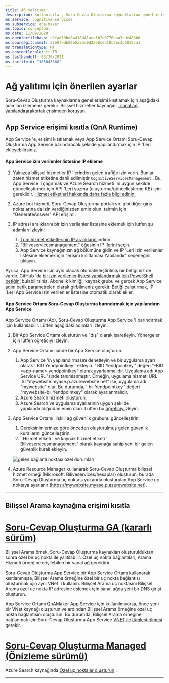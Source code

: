 ```yaml
---
title: Ağ yalıtımı
description: Kullanıcılar, Soru-Cevap Oluşturma kaynaklarına genel erişimi kısıtlayabilir.
ms.service: cognitive-services
ms.subservice: qna-maker
ms.topic: conceptual
ms.date: 11/09/2020
ms.openlocfilehash: c2fad19bd84418d41aca1b2e0770eaa3cde488b0
ms.sourcegitcommit: 32e0fedb80b5a5ed0d2336cea18c3ec3b5015ca1
ms.translationtype: MT
ms.contentlocale: tr-TR
ms.lasthandoff: 03/30/2021
ms.locfileid: "105043368"
---
```

# <a name="recommended-settings-for-network-isolation"></a>Ağ yalıtımı için önerilen ayarlar

Soru-Cevap Oluşturma kaynaklarına genel erişimi kısıtlamak için aşağıdaki adımları izlemeniz gerekir. Bilişsel hizmetler kaynağını [, sanal ağı yapılandırarak](../../cognitive-services-virtual-networks.md?tabs=portal)ortak erişimden koruyun.

## <a name="restrict-access-to-app-service-qna-runtime"></a>App Service erişimi kısıtla (QnA Runtime)

App Service 'e, erişimi kısıtlamak veya App Service Ortamı Soru-Cevap Oluşturma App Service barındıracak şekilde yapılandırmak için IP 'Leri ekleyebilirsiniz.

#### <a name="add-ips-to-app-service-allow-list"></a>App Service izin verilenler listesine IP ekleme

1. Yalnızca bilişsel hizmetler IP 'lerinden gelen trafiğe izin verin. Bunlar zaten hizmet etiketine dahil edilmiştir `CognitiveServicesManagement` . Bu, App Service 'i çağırmak ve Azure Search hizmeti 'ni uygun şekilde güncelleştirmek için API 'Leri yazma (oluşturma/güncelleştirme KB) için gereklidir. [Hizmet etiketleri hakkında daha fazla bilgi edinin.](../../../virtual-network/service-tags-overview.md)
2. Azure bot hizmeti, Soru-Cevap Oluşturma portalı vb. gibi diğer giriş noktalarına da izin verdiğinizden emin olun. tahmin için "GenerateAnswer" API erişimi.
3. IP adresi aralıklarını bir izin verilenler listesine eklemek için lütfen şu adımları izleyin:

   1. [Tüm hizmet etiketlerinin IP aralıklarını](https://www.microsoft.com/download/details.aspx?id=56519)indirin.
   2. "Biliveservicesmanagement" öğesinin IP 'lerini seçin.
   3. App Service kaynağınızın ağ bölümüne gidin ve IP 'Leri izin verilenler listesine eklemek için "erişim kısıtlaması Yapılandır" seçeneğini tıklayın.

Ayrıca, App Service için aynı olacak otomatikleştirilmiş bir betiğimiz de vardır. GitHub 'da [bir izin verilenler listesi yapılandırmak Için PowerShell betiğini](https://github.com/pchoudhari/QnAMakerBackupRestore/blob/master/AddRestrictedIPAzureAppService.ps1) bulabilirsiniz. Abonelik kimliği, kaynak grubu ve gerçek App Service adını betik parametreleri olarak girbilmeniz gerekir. Betiği çalıştırmak, IP 'Leri App Service izin verilenler listesine otomatik olarak ekler.

#### <a name="configure-app-service-environment-to-host-qna-maker-app-service"></a>App Service Ortamı Soru-Cevap Oluşturma barındırmak için yapılandırın App Service
    
App Service Ortamı (Ao), Soru-Cevap Oluşturma App Service 'i barındırmak için kullanılabilir. Lütfen aşağıdaki adımları izleyin:

1. Bir App Service Ortamı oluşturun ve "dış" olarak işaretleyin. Yönergeler için lütfen [öğreticiyi](../../../app-service/environment/create-external-ase.md) izleyin.
2.  App Service Ortamı içinde bir App Service oluşturun.
    1. App Service 'in yapılandırmasını denetleyin ve bir uygulama ayarı olarak ' BID Yendpointkey ' ekleyin. ' BID Yendpointkey ' değeri "-BID \<app-name\> yendpointkey" olarak ayarlanmalıdır. Uygulama adı App Service URL 'sinde tanımlanmıştır. Örneğin, uygulama hizmeti URL 'SI "mywebsite.myase.p.azurewebsite.net" ise, uygulama adı "mywebsite" olur. Bu durumda, ' bıı Yendpointkey ' değeri "mywebsite-bıı Yendpointkey" olarak ayarlanmalıdır.
    2. Azure Search hizmeti oluşturun.
    3. Azure Search ve uygulama ayarlarının uygun şekilde yapılandırıldığından emin olun. 
          Lütfen bu [öğreticiyi](../reference-app-service.md?tabs=v1#app-service)izleyin.
3.  App Service Ortamı ilişkili ağ güvenlik grubunu güncelleştirin
    1. Gereksinimlerinize göre önceden oluşturulmuş gelen güvenlik kurallarını güncelleştirin.
    2. ' Hizmet etiketi ' ve kaynak hizmet etiketi ' Biliveservicesmanagement ' olarak kaynağa sahip yeni bir gelen güvenlik kuralı ekleyin.
       
    ![gelen bağlantı noktası özel durumları](../media/inbound-ports.png)

4.  Azure Resource Manager kullanarak Soru-Cevap Oluşturma bilişsel hizmet örneği (Microsoft. Biliveservices/hesaplar) oluşturun; burada Soru-Cevap Oluşturma uç noktası yukarıda oluşturulan App Service uç noktaya ayarlanır (https://mywebsite.myase.p.azurewebsite.net).
    
---

## <a name="restrict-access-to-cognitive-search-resource"></a>Bilişsel Arama kaynağına erişimi kısıtla

# <a name="qna-maker-ga-stable-release"></a>[Soru-Cevap Oluşturma GA (kararlı sürüm)](#tab/v1)

Bilişsel Arama örnek, Soru-Cevap Oluşturma kaynakları oluşturulduktan sonra özel bir uç nokta ile yalıtılabilir. Özel uç nokta bağlantıları, Arama Hizmeti örneğine erişilebilen bir sanal ağ gerektirir. 

Soru-Cevap Oluşturma App Service bir App Service Ortamı kullanarak kısıtlanmışsa, Bilişsel Arama örneğine özel bir uç nokta bağlantısı oluşturmak için aynı VNet 'i kullanın. Bilişsel Arama uç noktasını Bilişsel Arama özel uç nokta IP adresine eşlemek için sanal ağda yeni bir DNS girişi oluşturun. 

App Service Ortamı QnAMaker App Service için kullanılmıyorsa, önce yeni bir VNet kaynağı oluşturun ve ardından Bilişsel Arama örneğine özel uç nokta bağlantısını oluşturun. Bu durumda, Bilişsel Arama örneğine bağlanmak için Soru-Cevap Oluşturma App Service [VNET ile tümleştirilmesi](../../../app-service/web-sites-integrate-with-vnet.md) gerekir. 

#  <a name="qna-maker-managed-preview-release"></a>[Soru-Cevap Oluşturma Managed (Önizleme sürümü)](#tab/v2)

Azure Search kaynağında [Özel uç noktalar oluşturun](../reference-private-endpoint.md) .

---